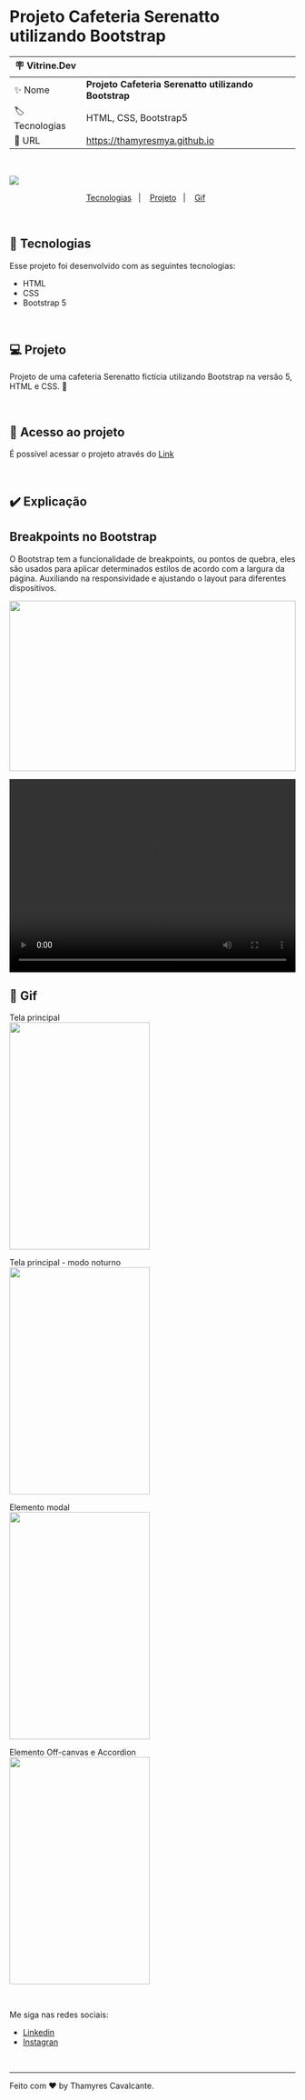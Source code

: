 # Projeto Cafeteria Serenatto utilizando Bootstrap

| :placard: Vitrine.Dev |     |
| -------------  | --- |
| :sparkles: Nome        | **Projeto Cafeteria Serenatto utilizando Bootstrap**
| :label: Tecnologias | HTML, CSS, Bootstrap5
| :rocket: URL         | https://thamyresmya.github.io

<br>

![](geral/img/Capa.jpg)


<p align="center">
  <a href="#-tecnologias">Tecnologias</a>&nbsp;&nbsp;&nbsp;|&nbsp;&nbsp;&nbsp;  
  <a href="#-projeto">Projeto</a>&nbsp;&nbsp;&nbsp;|&nbsp;&nbsp;&nbsp;  
  <a href="#-gif">Gif</a>&nbsp;&nbsp;&nbsp;&nbsp;&nbsp;&nbsp;
</p>

<br>


## 🚀 Tecnologias

Esse projeto foi desenvolvido com as seguintes tecnologias:

- HTML
- CSS
- Bootstrap 5

<br>

## 💻 Projeto

Projeto de uma cafeteria Serenatto fictícia utilizando Bootstrap na versão 5, HTML e CSS. 🚀

<br>

## 📁 Acesso ao projeto

É possível acessar o projeto através do [Link](https://github.com/Thamyresmya)

<br>

## ✔️ Explicação
<h2>Breakpoints no Bootstrap</h2>
O Bootstrap tem a funcionalidade de breakpoints, ou pontos de quebra, eles são usados para aplicar determinados estilos de acordo com a largura da página. Auxiliando na responsividade e ajustando o layout para diferentes dispositivos.

<img width="100%" height="300" src="./geral/img/Breakpoints no Bootstrap.png"></img>


<video width="100%" height="340" controls>
  <source src="./geral/img/Breakpoints.mp4" type="video/mp4">
</video>

<br>

## 📸 Gif

Tela principal <br>
<img width="70%" height="400" src="./geral/img/Tela-principal.png"></img>

Tela principal - modo noturno <br>
<img width="70%" height="400" src="./geral/img/Modo-noturno.png"></img>

Elemento modal <br>
<img width="70%" height="400" src="./geral/img/modal.png"></img>

Elemento Off-canvas e Accordion <br>
<img width="70%" height="400" src="./geral/img/accordion.png"></img>


<br>

Me siga nas redes sociais:
- [Linkedin](https://www.linkedin.com/in/thamyrescavalcante/)
- [Instagran](https://www.instagram.com/thamyres__cavalcante/)

<br>

---

Feito com ♥ by Thamyres Cavalcante.



